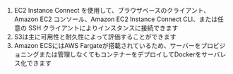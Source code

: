 1. EC2 Instance Connect を使用して、ブラウザベースのクライアント、Amazon EC2 コンソール、Amazon EC2 Instance Connect CLI、または任意の SSH クライアントによりインスタンスに接続できます
2. S3は主に可用性と耐久性によって評価することができます
3. Amazon ECSにはAWS Fargateが搭載されているため、サーバーをプロビジョニングまたは管理しなくてもコンテナーをデプロイしてDockerをサーバレス化できます
